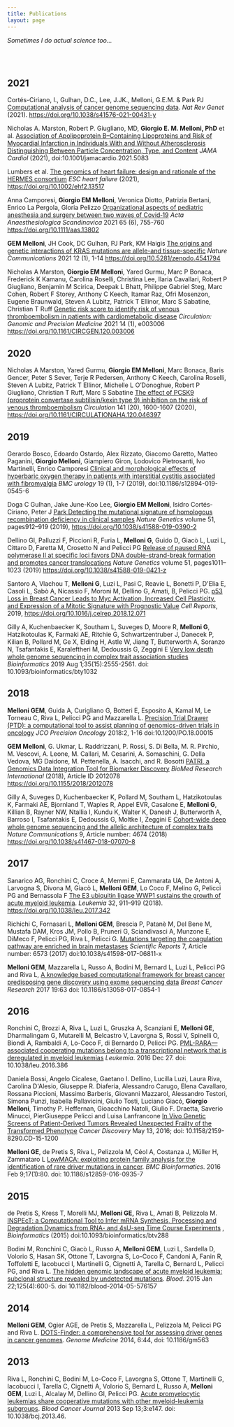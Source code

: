 ```yaml
---
title: Publications
layout: page
---
```


*Sometimes I do actual science too...*

<br>
<br>


## 2021

Cortés-Ciriano, I., Gulhan, D.C., Lee, J.JK., Melloni, G.E.M. & Park PJ [Computational analysis of cancer genome sequencing data](https://www.nature.com/articles/s41576-021-00431-y). *Nat Rev Genet* (2021). https://doi.org/10.1038/s41576-021-00431-y

Nicholas A. Marston, Robert P. Giugliano, MD, **Giorgio E. M. Melloni, PhD** et al. [Association of Apolipoprotein B–Containing Lipoproteins and Risk of Myocardial Infarction in Individuals With and Without Atherosclerosis Distinguishing Between Particle Concentration, Type, and Content](https://jamanetwork.com/journals/jamacardiology/fullarticle/2786333) *JAMA Cardiol* (2021), doi:10.1001/jamacardio.2021.5083

Lumbers et al. [The genomics of heart failure: design and rationale of the HERMES consortium](https://onlinelibrary.wiley.com/doi/10.1002/ehf2.13517) *ESC heart failure* (2021), https://doi.org/10.1002/ehf2.13517

Anna Camporesi, **Giorgio EM Melloni**, Veronica Diotto, Patrizia Bertani, Enrico La Pergola, Gloria Pelizzo [Organizational aspects of pediatric anesthesia and surgery between two waves of Covid‐19](https://onlinelibrary.wiley.com/doi/10.1111/aas.13802) *Acta Anaesthesiologica Scandinavica* 2021 65 (6), 755-760 https://doi.org/10.1111/aas.13802

**GEM Melloni**, JH Cook, DC Gulhan, PJ Park, KM Haigis [The origins and genetic interactions of KRAS mutations are allele-and tissue-specific](https://www.nature.com/articles/s41467-021-22125-z) *Nature Communications* 2021 12 (1), 1-14 https://doi.org/10.5281/zenodo.4541794

Nicholas A Marston, **Giorgio EM Melloni**, Yared Gurmu, Marc P Bonaca, Frederick K Kamanu, Carolina Roselli, Christina Lee, Ilaria Cavallari, Robert P Giugliano, Benjamin M Scirica, Deepak L Bhatt, Philippe Gabriel Steg, Marc Cohen, Robert F Storey, Anthony C Keech, Itamar Raz, Ofri Mosenzon, Eugene Braunwald, Steven A Lubitz, Patrick T Ellinor, Marc S Sabatine, Christian T Ruff [Genetic risk score to identify risk of venous thromboembolism in patients with cardiometabolic disease](https://www.ahajournals.org/doi/10.1161/CIRCGEN.120.003006?url_ver=Z39.88-2003&rfr_id=ori:rid:crossref.org&rfr_dat=cr_pub%20%200pubmed) *Circulation: Genomic and Precision Medicine* 2021 14 (1), e003006 https://doi.org/10.1161/CIRCGEN.120.003006

## 2020

Nicholas A Marston, Yared Gurmu, **Giorgio EM Melloni**, Marc Bonaca, Baris Gencer, Peter S Sever, Terje R Pedersen, Anthony C Keech, Carolina Roselli, Steven A Lubitz, Patrick T Ellinor, Michelle L O’Donoghue, Robert P Giugliano, Christian T Ruff, Marc S Sabatine [The effect of PCSK9 (proprotein convertase subtilisin/kexin type 9) inhibition on the risk of venous thromboembolism](https://www.ahajournals.org/doi/10.1161/CIRCULATIONAHA.120.046397) *Circulation* 141 (20), 1600-1607 (2020), https://doi.org/10.1161/CIRCULATIONAHA.120.046397

## 2019

Gerardo Bosco, Edoardo Ostardo, Alex Rizzato, Giacomo Garetto, Matteo Paganini, **Giorgio Melloni**, Giampiero Giron, Lodovico Pietrosanti, Ivo Martinelli, Enrico Camporesi [Clinical and morphological effects of hyperbaric oxygen therapy in patients with interstitial cystitis associated with fibromyalgia](https://www.ncbi.nlm.nih.gov/pmc/articles/PMC6833196/) *BMC urology* 19 (1), 1-7 (2019), doi:10.1186/s12894-019-0545-6

Doga C Gulhan, Jake June-Koo Lee, **Giorgio EM Melloni**, Isidro Cortés-Ciriano, Peter J [Park Detecting the mutational signature of homologous recombination deficiency in clinical samples](https://www.nature.com/articles/s41588-019-0390-2) *Nature Genetics* volume 51, pages912–919 (2019), https://doi.org/10.1038/s41588-019-0390-2

Dellino GI, Palluzzi F, Piccioni R, Furia L, **Melloni G**, Guido D, Giacò L, Luzi L, Cittaro D, Faretta M, Crosetto N and Pelicci PG [Release of paused RNA polymerase II at specific loci favors DNA double-strand-break formation and promotes cancer translocations](https://www.nature.com/articles/s41588-019-0421-z) *Nature Genetics* volume 51, pages1011–1023 (2019) https://doi.org/10.1038/s41588-019-0421-z

Santoro A, Vlachou T, **Melloni G**, Luzi L, Pasi C, Reavie L, Bonetti P, D'Elia E, Casoli L, Sabò A, Nicassio F, Moroni M, Dellino G, Amati, B, Pelicci PG. [p53 Loss in Breast Cancer Leads to Myc Activation, Increased Cell Plasticity, and Expression of a Mitotic Signature with Prognostic Value](https://www.sciencedirect.com/science/article/pii/S2211124718320163) *Cell Reports*, 2019, https://doi.org/10.1016/j.celrep.2018.12.071

Gilly A, Kuchenbaecker K, Southam L, Suveges D, Moore R, **Melloni G**, Hatzikotoulas K, Farmaki AE, Ritchie G, Schwartzentruber J, Danecek P, Kilian B, Pollard M, Ge X, Elding H, Astle W, Jiang T, Butterworth A, Soranzo N, Tsafantakis E, Karaleftheri M, Dedoussis G, Zeggini E [Very low depth whole genome sequencing in complex trait association studies](https://www.ncbi.nlm.nih.gov/pmc/articles/PMC6662288/) *Bioinformatics* 2019 Aug 1;35(15):2555-2561. doi: 10.1093/bioinformatics/bty1032

## 2018

**Melloni GEM**, Guida A, Curigliano G, Botteri E, Esposito A, Kamal M, Le Torneau C, Riva L, Pelicci PG and Mazzarella L. [Precision Trial Drawer (PTD): a computational tool to assist planning of genomics-driven trials in oncology](https://ascopubs.org/doi/10.1200/PO.18.00015) *JCO Precision Oncology* 2018:2, 1-16 doi:10.1200/PO.18.00015

**GEM Melloni**, G. Ukmar, L. Raddrizzani, P. Rossi, S. Di Bella, M. R. Pirchio, M. Vescovi, A. Leone, M. Callari, M. Cesarini, A. Somaschini, G. Della Vedova, MG Daidone, M. Pettenella, A. Isacchi, and R. Bosotti [PATRI, a Genomics Data Integration Tool for Biomarker Discovery](https://www.hindawi.com/journals/bmri/2018/2012078/) *BioMed Research International* (2018), Article ID 2012078 https://doi.org/10.1155/2018/2012078

Gilly A, Suveges D, Kuchenbaecker K, Pollard M, Southam L, Hatzikotoulas K, Farmaki AE, Bjornland T, Waples R, Appel EVR, Casalone E, **Melloni G**, Killian B, Rayner NW, Ntallia I, Kundu K, Walter K, Danesh J, Butterworth A, Barroso I, Tsafantakis E, Dedoussis G, Moltke I, Zeggini E [Cohort-wide deep whole genome sequencing and the allelic architecture of complex traits](https://www.nature.com/articles/s41467-018-07070-8) *Nature Communications* 9, Article number: 4674 (2018) https://doi.org/10.1038/s41467-018-07070-8


## 2017

Sanarico AG, Ronchini C, Croce A, Memmi E, Cammarata UA, De Antoni A, Larvogna S, Divona M, Giacò L, **Melloni GEM**, Lo Coco F, Melino G, Pelicci PG and Bernassola F [The E3 ubiquitin ligase WWP1 sustains the growth of acute myeloid leukemia](https://www.nature.com/articles/leu2017342). *Leukemia* 32, 911–919 (2018). https://doi.org/10.1038/leu.2017.342

Richichi C, Fornasari L, **Melloni GEM**, Brescia P, Patanè M, Del Bene M, Mustafa DAM, Kros JM, Pollo B, Pruneri G, Sciandivasci A, Munzone E, DiMeco F, Pelicci PG, Riva L, Pelicci G. [Mutations targeting the coagulation pathway are enriched in brain metastases](https://www.ncbi.nlm.nih.gov/pmc/articles/PMC5529435/) *Scientific Reports* 7, Article number: 6573 (2017) doi:10.1038/s41598-017-06811-x

**Melloni GEM**, Mazzarella L, Russo A, Bodini M, Bernard L, Luzi L, Pelicci PG and Riva L, [A knowledge based computational framework for breast cancer predisposing gene discovery using exome sequencing data](https://breast-cancer-research.biomedcentral.com/articles/10.1186/s13058-017-0854-1) *Breast Cancer Research* 2017 19:63 doi: 10.1186/s13058-017-0854-1

## 2016

Ronchini C, Brozzi A, Riva L, Luzi L, Gruszka A, Scanziani E, **Melloni GE**, Dharmalingam G, Mutarelli M, Belcastro V, Lavorgna S, Rossi V, Spinelli O, Biondi A, Rambaldi A, Lo-Coco F, di Bernardo D, Pelicci PG. [PML-RARA—associated cooperating mutations belong to a transcriptional network that is deregulated in myeloid leukemias](https://www.nature.com/articles/leu2016386) *Leukemia*. 2016 Dec 27. doi: 10.1038/leu.2016.386

Daniela Bossi, Angelo Cicalese, Gaetano I. Dellino, Lucilla Luzi, Laura Riva, Carolina D'Alesio, Giuseppe R. Diaferia, Alessandro Carugo, Elena Cavallaro, Rossana Piccioni, Massimo Barberis, Giovanni Mazzarol, Alessandro Testori, Simona Punzi, Isabella Pallavicini, Giulio Tosti, Luciano Giacó, **Giorgio Melloni**, Timothy P. Heffernan, Gioacchino Natoli, Giulio F. Draetta, Saverio Minucci, PierGiuseppe Pelicci and Luisa Lanfrancone [In Vivo Genetic Screens of Patient-Derived Tumors Revealed Unexpected Frailty of the Transformed Phenotype](https://cancerdiscovery.aacrjournals.org/content/6/6/650.long) *Cancer Discovery* May 13, 2016; doi: 10.1158/2159-8290.CD-15-1200

**Melloni GE**, de Pretis S, Riva L, Pelizzola M, Céol A, Costanza J, Müller H, Zammataro L [LowMACA: exploiting protein family analysis for the identification of rare driver mutations in cancer](https://bmcbioinformatics.biomedcentral.com/articles/10.1186/s12859-016-0935-7). *BMC Bioinformatics*. 2016 Feb 9;17(1):80. doi: 10.1186/s12859-016-0935-7

## 2015

de Pretis S, Kress T, Morelli MJ, **Melloni GE,** Riva L, Amati B, Pelizzola M. [INSPEcT: a Computational Tool to Infer mRNA Synthesis, Processing and Degradation Dynamics from RNA- and 4sU-seq Time Course Experiments](https://academic.oup.com/bioinformatics/article/31/17/2829/183812) , *Bioinformatics* (2015) doi:10.1093/bioinformatics/btv288

Bodini M, Ronchini C, Giacò L, Russo A, **Melloni GEM**, Luzi L, Sardella D, Volorio S, Hasan SK, Ottone T, Lavorgna S, Lo-Coco F, Candoni A, Fanin R, Toffoletti E, Iacobucci I, Martinelli G, Cignetti A, Tarella C, Bernard L, Pelicci PG, and Riva L. [The hidden genomic landscape of acute myeloid leukemia: subclonal structure revealed by undetected mutations](https://www.ncbi.nlm.nih.gov/pmc/articles/PMC4304104/). *Blood*. 2015 Jan 22;125(4):600-5. doi 10.1182/blood-2014-05-576157

## 2014

**Melloni GEM**, Ogier AGE, de Pretis S, Mazzarella L, Pelizzola M, Pelicci PG and Riva L. [DOTS-Finder: a comprehensive tool for assessing driver genes in cancer genomes](https://genomemedicine.biomedcentral.com/articles/10.1186/gm563). *Genome Medicine* 2014, 6:44, doi: 10.1186/gm563

## 2013

Riva L, Ronchini C, Bodini M, Lo-Coco F, Lavorgna S, Ottone T, Martinelli G, Iacobucci I, Tarella C, Cignetti A, Volorio S, Bernard L, Russo A, **Melloni GEM**, Luzi L, Alcalay M, Dellino GI, Pelicci PG. [Acute promyelocytic leukemias share cooperative mutations with other myeloid-leukemia subgroups](https://www.nature.com/articles/bcj201346). *Blood Cancer Journal* 2013 Sep 13;3:e147. doi: 10.1038/bcj.2013.46.
